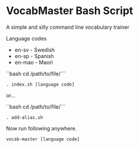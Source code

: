 # VocabMaster Bash Script

A simple and silly command line vocabulary trainer

Language codes
- en-sv - Swedish
- en-sp - Spanish
- en-mao - Maori

``bash cd /path/to/file/```

``. index.sh [language code]``

or...

``bash cd /path/to/file/```

``. add-alias.sh``

Now run following anywhere. 

``vocab-master [language code]``
